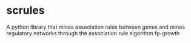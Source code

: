# scrules

A python library that mines association rules between genes and mines regulatory networks through the association rule algorithm fp-growth
